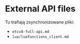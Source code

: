 # External API files

Tu trafiają zsynchronizowane pliki:
- `otcv8-full-api.md`
- `lua/luafunctions_client.md`

